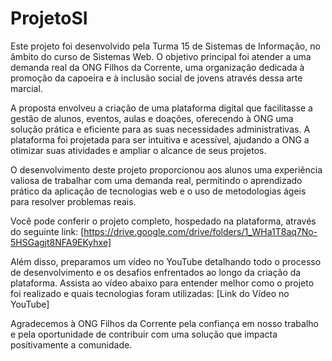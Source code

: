 # ProjetoSI

Este projeto foi desenvolvido pela Turma 15 de Sistemas de Informação, no âmbito do curso de Sistemas Web. O objetivo principal foi atender a uma demanda real da ONG Filhos da Corrente, uma organização dedicada à promoção da capoeira e à inclusão social de jovens através dessa arte marcial.

A proposta envolveu a criação de uma plataforma digital que facilitasse a gestão de alunos, eventos, aulas e doações, oferecendo à ONG uma solução prática e eficiente para as suas necessidades administrativas. A plataforma foi projetada para ser intuitiva e acessível, ajudando a ONG a otimizar suas atividades e ampliar o alcance de seus projetos.

O desenvolvimento deste projeto proporcionou aos alunos uma experiência valiosa de trabalhar com uma demanda real, permitindo o aprendizado prático da aplicação de tecnologias web e o uso de metodologias ágeis para resolver problemas reais.

Você pode conferir o projeto completo, hospedado na plataforma, através do seguinte link:
[https://drive.google.com/drive/folders/1_WHa1T8aq7No-5HSGagjt8NFA9EKyhxe]

Além disso, preparamos um vídeo no YouTube detalhando todo o processo de desenvolvimento e os desafios enfrentados ao longo da criação da plataforma. Assista ao vídeo abaixo para entender melhor como o projeto foi realizado e quais tecnologias foram utilizadas:
[Link do Vídeo no YouTube]

Agradecemos à ONG Filhos da Corrente pela confiança em nosso trabalho e pela oportunidade de contribuir com uma solução que impacta positivamente a comunidade.
